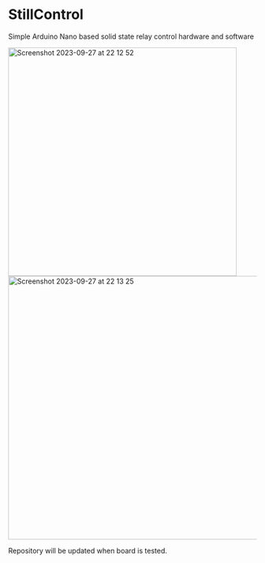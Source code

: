 # StillControl
Simple Arduino Nano based solid state relay control hardware and software

<img width="463" alt="Screenshot 2023-09-27 at 22 12 52" src="https://github.com/matjanss/StillControl/assets/77330282/f60d78d7-918f-4d15-8495-b5067a10c366">

<img width="534" alt="Screenshot 2023-09-27 at 22 13 25" src="https://github.com/matjanss/StillControl/assets/77330282/422f3a8b-8369-40ce-85d4-a0976d34a6e3">

Repository will be updated when board is tested.

